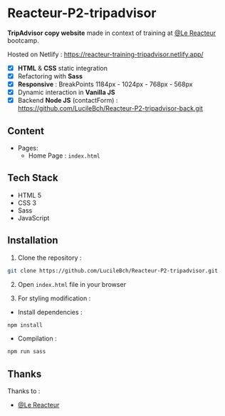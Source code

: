# Reacteur-P2-tripadvisor

**TripAdvisor copy website** made in context of training at [@Le Reacteur](https://github.com/lereacteur) bootcamp.

Hosted on Netlify : https://reacteur-training-tripadvisor.netlify.app/

- [x] **HTML** & **CSS** static integration
- [x] Refactoring with **Sass**
- [x] **Responsive** : BreakPoints 1184px - 1024px - 768px - 568px
- [x] Dynamic interaction in **Vanilla JS**
- [x] Backend **Node JS** (contactForm) : https://github.com/LucileBch/Reacteur-P2-tripadvisor-back.git

## Content

- Pages:
  - Home Page : `index.html`

## Tech Stack

- HTML 5
- CSS 3
- Sass
- JavaScript

## Installation

1. Clone the repository :

```bash
git clone https://github.com/LucileBch/Reacteur-P2-tripadvisor.git
```

2. Open `index.html` file in your browser

3. For styling modification :

- Install dependencies :

```bash
npm install
```

- Compilation :

```bash
npm run sass
```

## Thanks

Thanks to :

- [@Le Reacteur](https://github.com/lereacteur)
